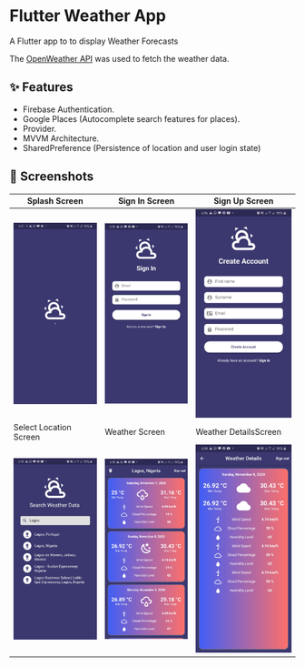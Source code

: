 # Flutter Weather App

A Flutter app to to display Weather Forecasts<br>

The [OpenWeather API](https://openweathermap.org/) was used to fetch the weather data. 



## ✨ Features
* Firebase Authentication.
* Google Places (Autocomplete search features for places).
* Provider.
* MVVM Architecture.
* SharedPreference (Persistence of location and user login state)



## 📸 Screenshots
| Splash Screen| Sign In Screen| Sign Up Screen|
|------|-------|-------|
|<img src="ss/1.jpg" width="300">|<img src="ss/2.jpg" width="300">|<img src="ss/3.jpg" width="300">|
| Select Location Screen| Weather Screen| Weather DetailsScreen|
|<img src="ss/4.jpg" width="300">|<img src="ss/5.jpg" width="300">|<img src="ss/6.jpg" width="300">|

